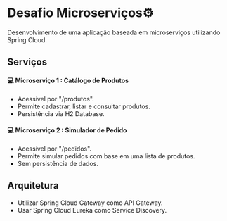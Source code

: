 # Desafio Microserviços⚙️

Desenvolvimento de uma aplicação baseada em microserviços utilizando Spring Cloud.

## Serviços

#### 💻 Microserviço 1 : Catálogo de Produtos

* Acessível por "/produtos".
* Permite cadastrar, listar e consultar produtos.
* Persistência via H2 Database.
     
#### 💻 Microserviço 2 : Simulador de Pedido

* Acessível por "/pedidos".
* Permite simular pedidos com base em uma lista de produtos.
* Sem persistência de dados.

## Arquitetura

* Utilizar Spring Cloud Gateway como API Gateway.
* Usar Spring Cloud Eureka como Service Discovery.
